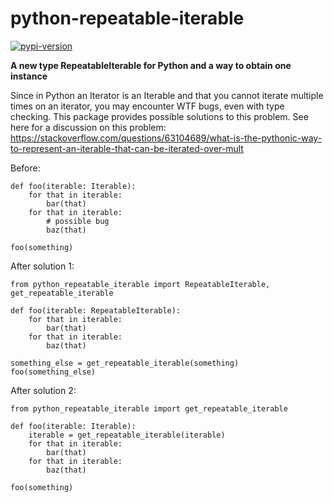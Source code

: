 # python-repeatable-iterable

[![pypi-version]][pypi]

**A new type RepeatableIterable for Python and a way to obtain one instance**

Since in Python an Iterator is an Iterable and that you cannot iterate multiple times on an iterator,
you may encounter WTF bugs, even with type checking.
This package provides possible solutions to this problem.
See here for a discussion on this problem:
<https://stackoverflow.com/questions/63104689/what-is-the-pythonic-way-to-represent-an-iterable-that-can-be-iterated-over-mult>

Before:
```python3
def foo(iterable: Iterable):
    for that in iterable:
        bar(that)
    for that in iterable:
        # possible bug
        baz(that)

foo(something)
```

After solution 1:
```python3
from python_repeatable_iterable import RepeatableIterable, get_repeatable_iterable

def foo(iterable: RepeatableIterable):
    for that in iterable:
        bar(that)
    for that in iterable:
        baz(that)

something_else = get_repeatable_iterable(something)
foo(something_else)
```

After solution 2:
```python3
from python_repeatable_iterable import get_repeatable_iterable

def foo(iterable: Iterable):
    iterable = get_repeatable_iterable(iterable)
    for that in iterable:
        bar(that)
    for that in iterable:
        baz(that)

foo(something)
```

[pypi-version]: https://img.shields.io/pypi/v/python-repeatable-iterable.svg
[pypi]: https://pypi.org/project/python-repeatable-iterable/
